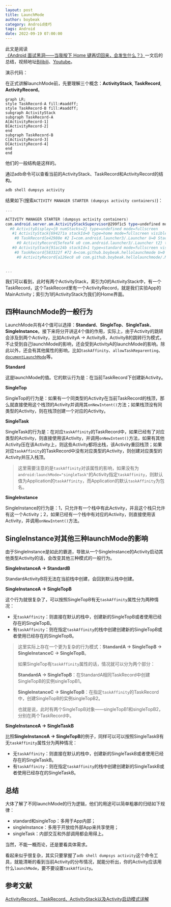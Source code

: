 ```yaml
---
layout: post
title: LaunchMode
author: boybeak
category: Android技巧
tags: Android
date: 2022-09-19 07:00:00
---
```


此文是阅读[《Android 面试黑洞——当我按下 Home 键再切回来，会发生什么？》](https://zhuanlan.zhihu.com/p/265946165)一文后的总结，视频地址[Bilibili](https://link.zhihu.com/?target=https%3A//www.bilibili.com/video/BV1CA41177Se/)、[Youtube](https://link.zhihu.com/?target=https%3A//youtu.be/r4T9zkhpmII)。

演示代码：

在正式讲解launchMode前，先要理解三个概念：**ActivityStack**, **TaskRecord**, **ActivityRecord**。

```mermaid
graph LR;
style TaskRecord-A fill:#aaddff;
style TaskRecord-B fill:#aaddff;
subgraph ActivityStack
subgraph TaskRecord-A
A[ActivityRecord-1]
B[ActivityRecord-2]
end
subgraph TaskRecord-B
C[ActivityRecord-3]
D[ActivityRecord-4]
end
end
```

他们的一般结构是这样的。

通过adb命令可以查看当前的ActivityStack、TaskRecord和ActivityRecord的结构。

```powershell
adb shell dumpsys activity
```

结果如下(搜索`ACTIVITY MANAGER STARTER (dumpsys activity containers)`)：

```powershell
...

ACTIVITY MANAGER STARTER (dumpsys activity containers)
com.android.server.am.ActivityStackSupervisor@299f1c5 type=undefined mode=fullscreen
  #0 ActivityDisplay={0 numStacks=2} type=undefined mode=fullscreen
   #1 ActivityStack{694271a stackId=0 type=home mode=fullscreen visible=true translucent=false, 1 tasks} type=home mode=fullscreen
    #0 TaskRecord{e42980e #2 I=com.android.launcher3/.Launcher U=0 StackId=0 sz=1} type=home mode=fullscreen
     #0 ActivityRecord{5efeaf4 u0 com.android.launcher3/.Launcher t2} type=home mode=fullscreen
   #0 ActivityStack{91ac24b stackId=1 type=standard mode=fullscreen visible=false translucent=true, 1 tasks} type=standard mode=fullscreen
    #0 TaskRecord{583322f #72 A=com.github.boybeak.hellolaunchmode U=0 StackId=1 sz=1} type=standard mode=fullscreen
     #0 ActivityRecord{a126ec8 u0 com.github.boybeak.hellolaunchmode/.MainActivity t72} type=standard mode=fullscreen


...
```

我们可以看到，此时有两个ActivityStack，索引为0的ActivityStack中，有一个TaskRecord，这个TaskRecord里有一个ActivityRecord，就是我们实验App的MainActivity；索引为1的ActivityStack为我们的Home界面。



## 四种launchMode的一般行为

LaunchMode共有4个值可以选择：**Standard**、**SingleTop**、**SingleTask**、**SingleInstance**。接下来将分开讲这4个值的作用，实际上，由于Activity的跳转会涉及到两个Activity，比如ActivityA -> ActivityB，ActivityB的跳转行为模式，不止受到自己launchMode的影响，还会受到ActivityA的launchMode的影响。除此以外，还会有其他属性的影响，比如`taskAffinity`、`allowTaskReparenting`、[`documentLaunchMode`](https://developer.android.com/guide/topics/manifest/activity-element#dlmode)等。

**Standard**

这是launchMode的值。它的默认行为是：在当前TaskRecord下创建新Activity。

**SingleTop**

SingleTop的行为是：如果有一个同类型的Activity在当前TaskRecord的栈顶，那么就直接使用这个栈顶的Activity并调用其`onNewIntent()`方法；如果栈顶没有同类型的Activity，则在栈顶创建一个对应的Activity。

**SingleTask**

SingleTask的行为是：在对应`taskAffinity`的TaskRecord中，如果已经有了对应类型的Activity，则直接使用该Activity，并调用`onNewIntent()`方法，如果有其他Activity压在该Activity上，则这些Activity都将出栈，该Activity重回栈顶；如果对应`taskAffinity`的TaskRecord中没有对应类型的Activity，则创建对应类型的Activity并压入栈顶。

> 这里需要注意的是`taskAffinity`对该属性的影响，如果没有为`android:launchMode="singleTask"`的Activity指定`taskAffinity`，则默认值为Application的`taskAffinity`，而Application的默认`taskAffinity`为包名。

**SingleInstance**

SingleInstance的行为是：1，只允许有一个栈中有此Activity，并且这个栈只允许有这一个Activity；2，如果已经有一个栈中有对应的Activity，则直接使用该Activity，并调用`onNewIntent()`方法。



## SingleInstance对其他三种launchMode的影响

由于SingleInstance是如此的霸道，导致从一个SingleInstance的Activity启动其他类型Activity的话，会改变其他三种模式的一般行为。

**SingleInstanceA -> StandardB**

StandardActivityB将无法在当前栈中创建，会回到默认栈中创建。

**SingleInstanceA -> SingleTopB**

这个行为就很复杂了，可以按照SingleTopB有无`taskAffinity`属性分为两种情况：

- 无`taskAffinity`：则直接在默认的栈中，创建新的SingleTopB或者使用已经存在的SingleTopB。
- 有`taskAffinity`：则在指定`taskAffinity`的栈中创建创建新的SingleTopB或者使用已经存在的SingleTopB。

> 这里实际上存在一个更为复杂的行为模式：**StandardA -> SingleTopB -> SingleInstanceC -> SingleTopB**。
>
> 如果SingleTop有`taskAffinity`属性的话，情况就可以分为两个部分：
>
> **StandardA -> SingleTopB**：在StandardA相同TaskRecord中创建SingleTopB的实例singleTopB1。
>
> **SingleInstanceC -> SingleTopB**：在指定`taskAffinity`的TaskRecord中，创建SingleTopB的实例singleTopB2。
>
> 也就是说，此时有两个SingleTopB对象——singleTopB1和singleTopB2，分别在两个TaskRecord中。

**SingleInstanceA -> SingleTaskB**

比照**SingleInstanceA -> SingleTopB**的例子，同样可以可以按照SingleTaskB有无`taskAffinity`属性分为两种情况：

- 无`taskAffinity`：则直接在默认的栈中，创建新的SingleTaskB或者使用已经存在的SingleTaskB。
- 有`taskAffinity`：则在指定`taskAffinity`的栈中创建创建新的SingleTaskB或者使用已经存在的SingleTaskB。



## 总结

大体了解了不同launchMode的行为逻辑，他们的用途可以简单粗暴的归结如下规律：

- standard和singleTop：多用于App内部；
- singleInstance：多用于开放给外部App来共享使用；
- singleTask：内部交互和外部调用都会用得上。

当然，不能一概而论，还是要看具体需求。

看起来似乎很复杂，其实只要掌握了`adb shell dumpsys activity`这个命令工具，就能清晰的看到当前Activity的分布情况，就能分析出，你的Activity应该用什么`launchMode`，要不要设置`taskAffinity`。

## 参考文献

[ActivityRecord、TaskRecord、ActivityStack以及Activity启动模式详解](https://www.jianshu.com/p/94816e52cd77)

